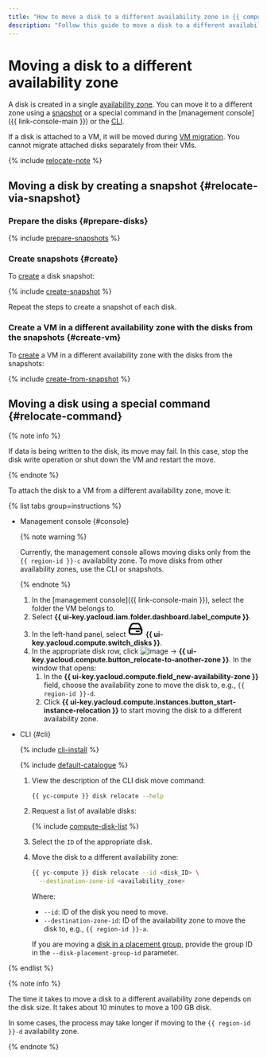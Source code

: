 ```yaml
---
title: "How to move a disk to a different availability zone in {{ compute-full-name }}"
description: "Follow this guide to move a disk to a different availability zone."
---
```


# Moving a disk to a different availability zone

A disk is created in a single [availability zone](../../../overview/concepts/geo-scope.md). You can move it to a different zone using a [snapshot](../../concepts/snapshot.md) or a special command in the [management console]({{ link-console-main }}) or the [CLI](../../../cli/cli-ref/managed-services/compute/disk/relocate.md).

If a disk is attached to a VM, it will be moved during [VM migration](../vm-control/vm-change-zone.md). You cannot migrate attached disks separately from their VMs.


{% include [relocate-note](../../../_includes/compute/relocate-note.md) %}


## Moving a disk by creating a snapshot {#relocate-via-snapshot}

### Prepare the disks {#prepare-disks}

{% include [prepare-snapshots](../../../_includes/compute/prepare-snapshots.md) %}

### Create snapshots {#create}

To [create](../disk-control/create-snapshot.md) a disk snapshot:

{% include [create-snapshot](../../../_includes/compute/create-snapshot.md) %}

Repeat the steps to create a snapshot of each disk.

### Create a VM in a different availability zone with the disks from the snapshots {#create-vm}

To [create](../vm-create/create-from-snapshots.md) a VM in a different availability zone with the disks from the snapshots:

{% include [create-from-snapshot](../../../_includes/compute/create-from-snapshot.md) %}

## Moving a disk using a special command {#relocate-command}

{% note info %}

If data is being written to the disk, its move may fail. In this case, stop the disk write operation or shut down the VM and restart the move.

{% endnote %}

To attach the disk to a VM from a different availability zone, move it:

{% list tabs group=instructions %}

- Management console {#console}

   {% note warning %}

   Currently, the management console allows moving disks only from the `{{ region-id }}-c` availability zone. To move disks from other availability zones, use the CLI or snapshots.

   {% endnote %}

   1. In the [management console]({{ link-console-main }}), select the folder the VM belongs to.
   1. Select **{{ ui-key.yacloud.iam.folder.dashboard.label_compute }}**.
   1. In the left-hand panel, select ![image](../../../_assets/console-icons/hard-drive.svg) **{{ ui-key.yacloud.compute.switch_disks }}**.
   1. In the appropriate disk row, click ![image](../../../_assets/console-icons/ellipsis.svg) → **{{ ui-key.yacloud.compute.button_relocate-to-another-zone }}**. In the window that opens:
      1. In the **{{ ui-key.yacloud.compute.field_new-availability-zone }}** field, choose the availability zone to move the disk to, e.g., `{{ region-id }}-d`.
      1. Click **{{ ui-key.yacloud.compute.instances.button_start-instance-relocation }}** to start moving the disk to a different availability zone.

- CLI {#cli}

   {% include [cli-install](../../../_includes/cli-install.md) %}

   {% include [default-catalogue](../../../_includes/default-catalogue.md) %}

   1. View the description of the CLI disk move command:

      ```bash
      {{ yc-compute }} disk relocate --help
      ```

   1. Request a list of available disks:

      {% include [compute-disk-list](../../../_includes/compute/disk-list.md) %}

   1. Select the `ID` of the appropriate disk.

   1. Move the disk to a different availability zone:

      ```bash
      {{ yc-compute }} disk relocate --id <disk_ID> \
        --destination-zone-id <availability_zone>
      ```

      Where:

      * `--id`: ID of the disk you need to move.
      * `--destination-zone-id`: ID of the availability zone to move the disk to, e.g., `{{ region-id }}-a`.

      If you are moving a [disk in a placement group](../../concepts/disk-placement-group.md), provide the group ID in the `--disk-placement-group-id` parameter.

{% endlist %}

{% note info %}

The time it takes to move a disk to a different availability zone depends on the disk size. It takes about 10 minutes to move a 100 GB disk.

In some cases, the process may take longer if moving to the `{{ region-id }}-d` availability zone.

{% endnote %}